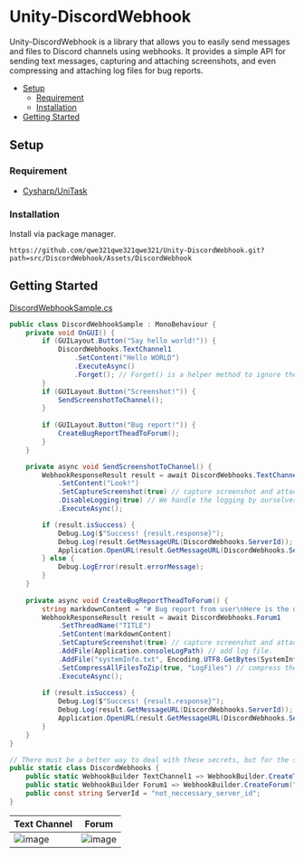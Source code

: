 # Unity-DiscordWebhook


Unity-DiscordWebhook is a library that allows you to easily send messages and files to Discord channels using webhooks. It provides a simple API for sending text messages, capturing and attaching screenshots, and even compressing and attaching log files for bug reports.

- [Setup](#setup)
	- [Requirement](#requirement)
	- [Installation](#installation)
- [Getting Started](#getting-started)
 
## Setup
### Requirement 
* [Cysharp/UniTask](https://github.com/Cysharp/UniTask)


### Installation
Install via package manager.

```
https://github.com/qwe321qwe321qwe321/Unity-DiscordWebhook.git?path=src/DiscordWebhook/Assets/DiscordWebhook
```

## Getting Started
[DiscordWebhookSample.cs](/src/DiscordWebhook/Assets/Samples/DiscordWebhookSample.cs)
```cs
public class DiscordWebhookSample : MonoBehaviour {
	private void OnGUI() {
		if (GUILayout.Button("Say hello world!")) {
			DiscordWebhooks.TextChannel1
				.SetContent("Hello WORLD")
				.ExecuteAsync()
				.Forget(); // Forget() is a helper method to ignore the result in UniTask.
		}
		if (GUILayout.Button("Screenshot!")) {
			SendScreenshotToChannel();
		}
		
		if (GUILayout.Button("Bug report!")) {
			CreateBugReportTheadToForum();
		}
	}

	private async void SendScreenshotToChannel() {
		WebhookResponseResult result = await DiscordWebhooks.TextChannel1
			.SetContent("Look!")
			.SetCaptureScreenshot(true) // capture screenshot and attach it.
			.DisableLogging(true) // We handle the logging by ourselves in this case.
			.ExecuteAsync();

		if (result.isSuccess) {
			Debug.Log($"Success! {result.response}");
			Debug.Log(result.GetMessageURL(DiscordWebhooks.ServerId));
			Application.OpenURL(result.GetMessageURL(DiscordWebhooks.ServerId));
		} else {
			Debug.LogError(result.errorMessage);
		}
	}
	
	private async void CreateBugReportTheadToForum() {
		string markdownContent = "# Bug report from user\nHere is the description.\n" + SystemInfoHelper.GetSystemInfoInMarkdownList();
		WebhookResponseResult result = await DiscordWebhooks.Forum1
			.SetThreadName("TITLE")
			.SetContent(markdownContent)
			.SetCaptureScreenshot(true) // capture screenshot and attach it.
			.AddFile(Application.consoleLogPath) // add log file.
			.AddFile("systemInfo.txt", Encoding.UTF8.GetBytes(SystemInfoHelper.GetSystemInfoInMarkdownList())) // add system info.
			.SetCompressAllFilesToZip(true, "LogFiles") // compress the all files to a zip named "LogFiles.zip"
			.ExecuteAsync();
		
		if (result.isSuccess) {
			Debug.Log($"Success! {result.response}");
			Debug.Log(result.GetMessageURL(DiscordWebhooks.ServerId));
			Application.OpenURL(result.GetMessageURL(DiscordWebhooks.ServerId));
		}
	}
}

// There must be a better way to deal with these secrets, but for the sake of simplicity, I'll just put it here.
public static class DiscordWebhooks {
	public static WebhookBuilder TextChannel1 => WebhookBuilder.CreateTextChannel("your_webhook_url_here");
	public static WebhookBuilder Forum1 => WebhookBuilder.CreateForum("your_webhook_url_here");
	public const string ServerId = "not_neccessary_server_id";
} 
```

| Text Channel | Forum |
|--|--|
| ![image](https://github.com/qwe321qwe321qwe321/Unity-DiscordWebhook/assets/23000374/613f729b-f738-48da-a37f-c5729cbe37f0)| ![image](https://github.com/qwe321qwe321qwe321/Unity-DiscordWebhook/assets/23000374/4b0a1b76-1059-4885-b19b-6409e4aecb29)|


